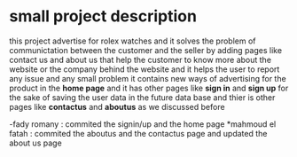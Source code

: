 # small project description

this project advertise for rolex watches and it solves the problem of communictation between the customer and the seller by adding pages like contact us and about us that help the customer
to know more about the website or the company behind the website and it helps the user to report any issue and any small problem 
it contains new ways of advertising for the product in the	**home page**
and it has other pages like **sign in** and **sign up** for the sake of saving the user data in the future data base 
and thier is other pages like **contactus** and **aboutus** as we discussed before 

-fady romany : commited the signin/up and the home page 
*mahmoud el fatah : commited the aboutus and the contactus page and updated the about us page 
